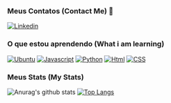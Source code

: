 ### Meus Contatos (Contact Me) 👋
[![Linkedin](https://img.shields.io/badge/LinkedIn-0077B5?style=for-the-badge&logo=linkedin&logoColor=white)](https://www.linkedin.com/in/kaue-micheletti-duarte/)
### O que estou aprendendo (What i am learning)
[![Ubuntu](https://img.shields.io/badge/Ubuntu-E95420?style=for-the-badge&logo=ubuntu&logoColor=white)]()
[![Javascript](https://img.shields.io/badge/JavaScript-F7DF1E?style=for-the-badge&logo=javascript&logoColor=black)]()
[![Python](	https://img.shields.io/badge/Python-3776AB?style=for-the-badge&logo=python&logoColor=white)]()
[![Html](https://img.shields.io/badge/HTML5-E34F26?style=for-the-badge&logo=html5&logoColor=white)]()
[![CSS](https://img.shields.io/badge/CSS3-1572B6?style=for-the-badge&logo=css3&logoColor=white)]()
### Meus Stats (My Stats)
![Anurag's github stats](https://github-readme-stats.vercel.app/api?username=anuraghazra&show_icons=true&theme=merko)
[![Top Langs](https://github-readme-stats.vercel.app/api/top-langs/?username=anuraghazra&layout=compact)](https://github.com/anuraghazra/github-readme-stats)

